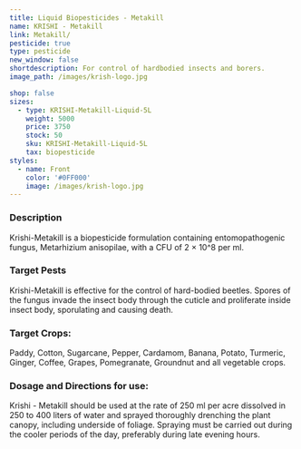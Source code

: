 ```yaml
---
title: Liquid Biopesticides - Metakill
name: KRISHI - Metakill
link: Metakill/
pesticide: true
type: pesticide
new_window: false
shortdescription: For control of hardbodied insects and borers.
image_path: /images/krish-logo.jpg

shop: false
sizes:
  - type: KRISHI-Metakill-Liquid-5L
    weight: 5000
    price: 3750
    stock: 50
    sku: KRISHI-Metakill-Liquid-5L
    tax: biopesticide
styles:
  - name: Front
    color: '#0FF000'
    image: /images/krish-logo.jpg
---
```

### Description
Krishi-Metakill is a biopesticide formulation containing entomopathogenic fungus,
Metarhizium anisopilae, with a CFU of 2 × 10^8 per ml.

### Target Pests
Krishi-Metakill is effective for the control of hard-bodied beetles. Spores of the fungus invade the insect body through the cuticle and proliferate inside insect body, sporulating and causing death.

### Target Crops:
Paddy, Cotton, Sugarcane, Pepper, Cardamom, Banana, Potato, Turmeric,
Ginger, Coffee, Grapes, Pomegranate, Groundnut and all vegetable crops.

### Dosage and Directions for use:
Krishi - Metakill should be used at the rate of 250 ml per acre dissolved in 250 to 400 liters of water and sprayed thoroughly drenching the plant canopy, including underside of foliage. Spraying must be carried out during the cooler periods of the day, preferably during late evening hours.
